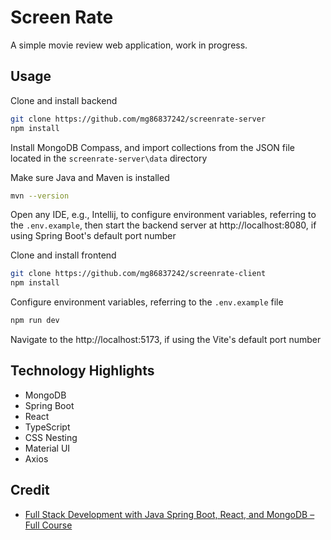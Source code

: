 # Screen Rate

A simple movie review web application, work in progress.

## Usage

Clone and install backend

```bash
git clone https://github.com/mg86837242/screenrate-server
npm install
```

Install MongoDB Compass, and import collections from the JSON file located in the `screenrate-server\data` directory

Make sure Java and Maven is installed

```bash
mvn --version
```

Open any IDE, e.g., Intellij, to configure environment variables, referring to the `.env.example`, then start the backend server at http://localhost:8080, if using Spring Boot's default port number

Clone and install frontend

```bash
git clone https://github.com/mg86837242/screenrate-client
npm install
```

Configure environment variables, referring to the `.env.example` file

```bash
npm run dev
```

Navigate to the http://localhost:5173, if using the Vite's default port number

## Technology Highlights

- MongoDB
- Spring Boot
- React
- TypeScript
- CSS Nesting
- Material UI
- Axios

## Credit

- [Full Stack Development with Java Spring Boot, React, and MongoDB – Full Course](https://www.youtube.com/watch?v=5PdEmeopJVQ)
